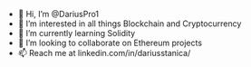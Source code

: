 - 👋 Hi, I’m @DariusPro1
- 👀 I’m interested in all things Blockchain and Cryptocurrency
- 🌱 I’m currently learning Solidity
- 💞️ I’m looking to collaborate on Ethereum projects
- 📫 Reach me at linkedin.com/in/dariusstanica/

<!---
DariusPro1/DariusPro1 is a ✨ special ✨ repository because its `README.md` (this file) appears on your GitHub profile.
You can click the Preview link to take a look at your changes.
--->
